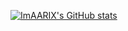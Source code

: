 [![ImAARIX's GitHub stats](https://github-readme-stats.vercel.app/api?username=ImAARIX)](https://github.com/anuraghazra/github-readme-stats)
